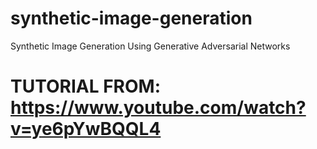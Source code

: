 # synthetic-image-generation
Synthetic Image Generation Using Generative Adversarial Networks

# TUTORIAL FROM: https://www.youtube.com/watch?v=ye6pYwBQQL4 
